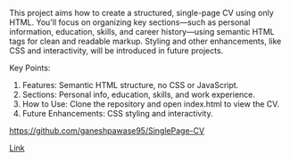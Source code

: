 This project aims how to create a structured, single-page CV using only HTML. You'll focus on organizing key sections—such as personal information, education, skills, and career history—using semantic HTML tags for clean and readable markup. Styling and other enhancements, like CSS and interactivity, will be introduced in future projects.

Key Points:
1) Features: Semantic HTML structure, no CSS or JavaScript.
2) Sections: Personal info, education, skills, and work experience.
3) How to Use: Clone the repository and open index.html to view the CV.
4) Future Enhancements: CSS styling and interactivity.

https://github.com/ganeshpawase95/SinglePage-CV

<a href="https://singlepagecv.w3spaces.com/">Link</a>
